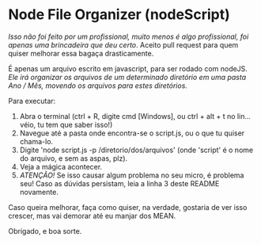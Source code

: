 # Node File Organizer (nodeScript)

*Isso não foi feito por um profissional, muito menos é algo profissional, foi apenas uma brincadeira que deu certo*.
Aceito pull request para quem quiser melhorar essa bagaça drasticamente.

É apenas um arquivo escrito em javascript, para ser rodado com nodeJS.
*Ele irá organizar os arquivos de um determinado diretório em uma pasta Ano / Mês, movendo os arquivos para estes diretórios.*

Para executar:

1. Abra o terminal (ctrl + R, digite cmd [Windows], ou ctrl + alt + t no lin... véio, tu tem que saber isso!)
2. Navegue até a pasta onde encontra-se o script.js, ou o que tu quiser chama-lo.
3. Digite 'node script.js -p /diretorio/dos/arquivos' (onde 'script' é o nome do arquivo, e sem as aspas, plz).
4. Veja a mágica acontecer.
5. *ATENÇÃO!* Se isso causar algum problema no seu micro, é problema seu! Caso as dúvidas persistam, leia a linha 3 deste README novamente.

Caso queira melhorar, faça como quiser, na verdade, gostaria de ver isso crescer, mas vai demorar até eu manjar dos MEAN.

Obrigado, e boa sorte.
